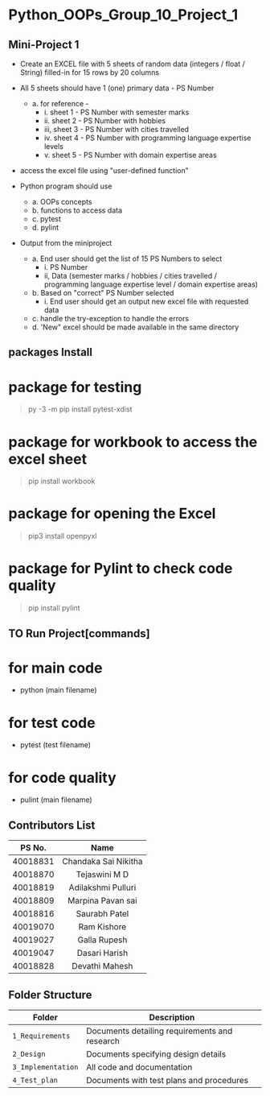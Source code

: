# Python_OOPs_Group_10_Project_1


## Mini-Project 1

- Create an EXCEL file with 5 sheets of random data (integers / float / String) filled-in for 15 rows by 20 columns
- All 5 sheets should have 1 (one) primary data - PS Number
  * a. for reference -
    * i. sheet 1 - PS Number with semester marks
    *  ii. sheet 2 - PS Number with hobbies
    *  iii, sheet 3 - PS Number with cities travelled
    *  iv. sheet 4 - PS Number with programming language expertise levels
    *  v. sheet 5 - PS Number with domain expertise areas

- access the excel file using "user-defined function"
- Python program should use
  * a. OOPs concepts
  * b. functions to access data
  * c. pytest
  * d. pylint
  
- Output from the miniproject
  * a. End user should get the list of 15 PS Numbers to select
    * i. PS Number
    * ii, Data (semester marks / hobbies / cities travelled / programming language expertise level / domain expertise areas)
  * b. Based on "correct" PS Number selected
    * i. End user should get an output new excel file with requested data
  * c. handle the try-exception to handle the errors
  * d. 'New" excel should be made available in the same directory

## packages Install 
# package for testing
> py -3 -m pip install pytest-xdist
# package for workbook to access the excel sheet
> pip install workbook
# package for opening the Excel
> pip3 install openpyxl
# package for Pylint to check code quality
> pip install pylint

## TO Run Project[commands]
# for main code
- python (main filename)
# for test code
- pytest (test filename)
# for code quality
- pulint (main filename)

## Contributors List 

|PS No. |  Name   | 
|:---:|:---:|
| 40018831 | Chandaka Sai Nikitha |  
| 40018870 | Tejaswini M D |   
| 40018819 | Adilakshmi Pulluri |   
| 40018809 | Marpina Pavan sai | 
| 40018816 | Saurabh Patel | 
| 40019070 | Ram Kishore |  
| 40019027 | Galla Rupesh |  
| 40019047 | Dasari Harish |   
| 40018828 | Devathi Mahesh |   

## Folder Structure

| Folder             | Description                                   |
| ------------------ | --------------------------------------------- |
| `1_Requirements`   | Documents detailing requirements and research |
| `2_Design`         | Documents specifying design details           |
| `3_Implementation` | All code and documentation                    |
| `4_Test_plan`      | Documents with test plans and procedures      |

